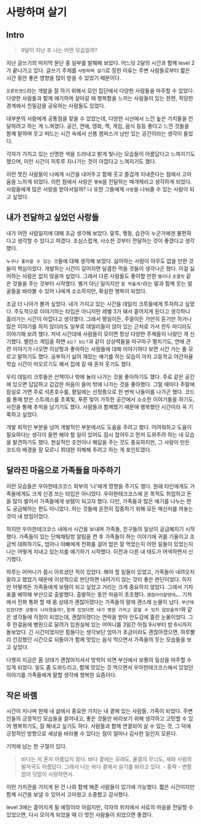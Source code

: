# 사랑하며 살기

## Intro

> 9달이 지난 후 나는 어떤 모습일까?

지난 글쓰기의 마지막 문단 중 일부를 발췌해 보았다. 어느덧 2달의 시간과 함께 level 2가 끝나가고 있다. 글쓰기 주제를 `사랑하며 살기`로 정한 이유는 주변 사람들로부터 짧은 시간 동안 좋은 영향을 많이 받을 수 있었기 때문이다.

`프론트엔드`라는 개발을 잘 하기 위해서 모인 집단에서 다양한 사람들을 마주할 수 있었다. 다양한 사람들과 함께 얘기하며 살아갈 때 행복함을 느끼는 사람들이 있는 한편, 적당한 경계에서 친밀감을 공유하는 사람들도 있었다.

대부분의 사람에게 공통점을 찾을 수 있었는데, 다양한 시선에서 느낀 높은 가치들을 전달하려고 하는 게 느껴졌다. 공간, 연애, 영화, 책, 게임, 음식 등등 좋다고 느낀 것들을 함께 말하며 웃고 떠드는 시간 속에서 선릉 캠퍼스가 낭만 있는 공간이라는 생각이 들었다.

각자가 가지고 있는 선명한 색을 드러내고 밝게 빛나는 모습들이 아름답다고 느껴지기도 했으며, 이런 시간이 허투루 지나가는 것이 아깝다고 느껴지기도 했다.

이런 멋진 사람들이 나에게 시간을 내어주고 함께 웃고 즐겁게 지내준다는 점에서 고마움을 느끼게 되었다. 이런 점에서 사랑은 `행복`을 전달하는 매개체라고 생각하게 되었다. 사람들에게 많은 사랑을 받아서일까? 나 또한 그들에게 `사랑`을 나눠줄 수 있는 사람이 되고 싶었다.

## 내가 전달하고 싶었던 사랑들

내가 어떤 사람일지에 대해 조금 생각해 보았다. 말투, 행동, 습관이 누군가에겐 불편하다고 생각할 수 있다고 여겼다. 조심스럽게, 사소한 것부터 전달하는 것이 좋겠다고 생각했다.

`누구나 좋아할 수 있는 것`들에 대해 생각해 보았다. 싫어하는 사람이 아무도 없을 만한 것들이 핵심이었다. 개발하는 시간이 길어지면 달콤한 먹을 것들이 생각나곤 했다. 이걸 싫어하는 사람은 없지 않을까 싶었다. 그래서 다른 사람들도 좋아할 만한 `젤리`나 `초콜릿` 같은 것들을 주는 것부터 시작했다. 별거 아닌 일이지만 `잘 먹을게!`라는 말과 함께 웃는 얼굴들을 바라볼 수 있어 나에게 소소하지만, 확실한 행복이 되었다.

조금 더 나아가 볼까 싶었다. 내가 가지고 있는 시간을 데일리 크루들에게 투자하고 싶었다. 주도적으로 이야기하는 타입은 아니지만 레벨 3가 돼서 흩어지게 된다고 생각하니 흘러가는 시간이 아깝다고 생각했다. 그래서 평일이든, 주말이든 가만히 듣기만 하거나 많은 이야기를 하지 않더라도 일부로 데일리들이 앉아 있는 근처로 가서 한두 마디라도 이야기해 보려 했다. 저녁 시간대에 사람들이 모이면 항상 다양한 주제들이 나왔던 게 신기했다. 밸런스 게임을 하면 `a는? b는?`과 같이 상상력들을 마구마구 펼치기도, 연애 관련 이야기가 나오면 이상형과 좋아하는 사람들에 대해 이야기하다 보면 시간 가는 줄 모르고 말하기도 했다. 공부하기 싫어 재밌는 얘기를 하는 모습이 마치 고등학교 야간자율학습 시간이 떠오르기도 해서 집에 갈 때 혼자 웃기도 했다.

우리 데일리 크루들은 산책이나 밖에 놀러 나가는 것을 좋아하기도 했다. 주로 같은 공간에 있으면 답답하고 갑갑한 마음이 들어 밖에 나가는 것을 좋아했다. 그럴 때마다 주말에 잠실로 가면 주로 석촌호수를, 평일에는 선정릉으로 한 번씩 나들이를 나가곤 했다. 코드를 통해 받은 스트레스를 초록빛, 푸른 빛이 가득한 공간에서 소소한 이야기들을 하기도, 사진을 통해 추억을 남기기도 했다. 사람들과 함께했기 때문에 행복했던 시간이라 꼭 기록하고 싶었다.

개발 외적인 부분을 넘어 개발적인 부분에서도 도움을 주려고 했다. 어려워하고 도움이 필요하다는 생각이 들면 해야 할 일이 있어도 잠시 접어두고 먼저 도와주려 하는 내 모습을 발견하기도 했다. 현실적인 조언이나 해답을 주는 것도 중요하지만, 그 사람이 만든 코드의 배경을 잘 모르니 최대한 이해해 주려고 하는 게 포인트였다.

## 달라진 마음으로 가족들을 마주하기

이런 모습들은 우아한테크코스 외부의 '나'에게 영향을 주기도 했다. 원래 타인에게도 가족들에게도 크게 신경 쓰는 타입은 아니었다. 우아한테크코스에 온 목적도 취업하고 돈을 많이 벌어서 가족들에게 보탬이 되고자 했다. 다만, 가족들과 많은 얘기를 나누는 편도 궁금해하는 편도 아니었다. 하는 것들에 온전히 집중하기 위해 모든 메신저를 꺼놓는 것이 내 방침이었다.

하지만 우아한테크코스 내에서 시간을 보내며 가족들, 친구들의 일상이 궁금해지기 시작했다. 가족들이 있는 단체채팅방 알림을 켠 후 가족들이 하는 이야기에 귀를 기울이고 조금씩 대화하기도, 엄마나 아빠에게 전화를 걸어 밥은 잘 먹었는지 어떤 일들이 있었는지 나는 어떻게 지내고 있는지를 얘기하기 시작했다. 이전과 다른 내 태도가 어색하면서 신기했다.

하루는 어머니가 몹시 아프셨던 적이 있었다. 해야 할 일들이 있었고, 가족들이 내려오지 말라고 했었기 때문에 이성적으로 판단하면 내려가지 않는 것이 좋은 판단이었다. 하지만 어떻게든 가족들에게 보탬이 되고 싶었고 거리는 크게 중요하지 않았다. 그래서 기차표를 예약해 부산으로 출발했다. 출발하는 동안 마음이 초조했다. `괜찮아야할텐데….` 기차에서 전화 통화 할 때 몸 상태가 괜찮아졌다는 가족들의 말에 괜스레 눈물이 났다. `부산에 있었다면 상황이 나아졌을까?`, `함께 있었다면 내가 병원 가라고 말할 수 있지 않았을까?`와 같은 생각들에 걱정이 되었는데, 괜찮아졌다는 연락을 받아 안도감에 흘린 눈물이었다. 그 후 한걸음에 병원으로 달려가 입원실에 있는 어머니를 3일간 아침 9시부터 밤 6시까지 돌보았다. 긴 시간이었지만 힘들다는 생각보단 엄마가 조금이라도 괜찮아졌으면, 하루빨리 건강했던 시간으로 되돌아가 함께 맛있는 음식 먹으면서 가족들의 웃는 모습들을 보고 싶었다.

다행히 지금은 몸 상태가 괜찮아지셔서 방학이 되면 부산에서 보통의 일상을 마주할 수 있게 되었다. 일도 좀 도와드리고, 함께 맛있는 것 먹으면서 우아한테크코스에서 있었던 이야기를 가족들에게 말할 생각에 행복한 요즘이다.

## 작은 바램

시간이 지나며 현재 내 삶에서 중요한 가치는 내 곁에 있는 사람들, 가족이 되었다. 주변인들의 긍정적인 모습들을 끌어내고, 좋은 것들만 바라보기 위해 생각하고 고민할 수 있어 행복하기도, 잘 해내고 싶기도 하다. 사람들과 함께 연결되어 살 수 있는 것, 그 덕에 긍정적인 방향으로 세상을 바라볼 수 있다는 점이 얼마나 감사한 일인지 모른다.

기억에 남는 한 구절이 있다.

> 바다는 저 혼자 아름답지 않다. 바다 곁에는 모래도, 물결의 무늬도, 새와 사람의 발자국도 아름답다. 그래서 나는 바다 곁에서 살기를 바라고 있다. - 중략 - 변함없이 덧없이 사랑하면서.

이런 가치관을 가지게 된 건 나와 함께 해준 사람들이 있기에 가능했다. 짧은 시간이지만 함께 시간을 보낼 수 있어서 고마웠고 소중했고 감사했다.

level 3에는 흩어지게 될 예정이라 아쉽지만, 각자의 위치에서 서로의 마음을 전달할 수 있었으면, 다시 모이게 되었을 때 더 멋진 사람들이 되었으면 좋겠다.
